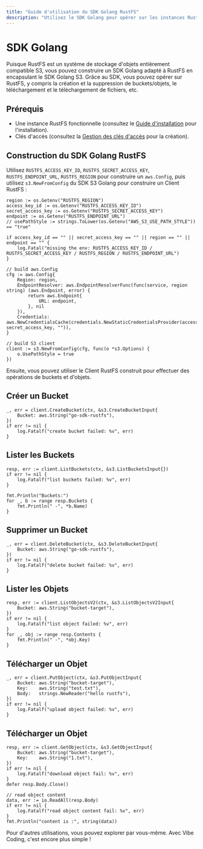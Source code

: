 ```yaml
---
title: "Guide d'utilisation du SDK Golang RustFS"
description: "Utilisez le SDK Golang pour opérer sur les instances RustFS, y compris la création et la suppression de buckets et d'objets."
---
```


# SDK Golang

Puisque RustFS est un système de stockage d'objets entièrement compatible S3, vous pouvez construire un SDK Golang adapté à RustFS en encapsulant le SDK Golang S3. Grâce au SDK, vous pouvez opérer sur RustFS, y compris la création et la suppression de buckets/objets, le téléchargement et le téléchargement de fichiers, etc.

## Prérequis

- Une instance RustFS fonctionnelle (consultez le [Guide d'installation](../../installation/index.md) pour l'installation).
- Clés d'accès (consultez la [Gestion des clés d'accès](../../administration/iam/access-token.md) pour la création).

## Construction du SDK Golang RustFS

Utilisez `RUSTFS_ACCESS_KEY_ID`, `RUSTFS_SECRET_ACCESS_KEY`, `RUSTFS_ENDPOINT_URL`, `RUSTFS_REGION` pour construire un `aws.Config`, puis utilisez `s3.NewFromConfig` du SDK S3 Golang pour construire un Client RustFS :

```
region := os.Getenv("RUSTFS_REGION")
access_key_id := os.Getenv("RUSTFS_ACCESS_KEY_ID")
secret_access_key := os.Getenv("RUSTFS_SECRET_ACCESS_KEY")
endpoint := os.Getenv("RUSTFS_ENDPOINT_URL")
// usePathStyle := strings.ToLower(os.Getenv("AWS_S3_USE_PATH_STYLE")) == "true"

if access_key_id == "" || secret_access_key == "" || region == "" || endpoint == "" {
    log.Fatal("missing the env: RUSTFS_ACCESS_KEY_ID / RUSTFS_SECRET_ACCESS_KEY / RUSTFS_REGION / RUSTFS_ENDPOINT_URL")
}

// build aws.Config
cfg := aws.Config{
    Region: region,
    EndpointResolver: aws.EndpointResolverFunc(func(service, region string) (aws.Endpoint, error) {
        return aws.Endpoint{
            URL: endpoint,
        }, nil
    }),
    Credentials: aws.NewCredentialsCache(credentials.NewStaticCredentialsProvider(access_key_id, secret_access_key, "")),
}

// build S3 client
client := s3.NewFromConfig(cfg, func(o *s3.Options) {
    o.UsePathStyle = true
})
```

Ensuite, vous pouvez utiliser le Client RustFS construit pour effectuer des opérations de buckets et d'objets.

## Créer un Bucket

```
_, err = client.CreateBucket(ctx, &s3.CreateBucketInput{
    Bucket: aws.String("go-sdk-rustfs"),
})
if err != nil {
    log.Fatalf("create bucket failed: %v", err)
}
```

## Lister les Buckets

```
resp, err := client.ListBuckets(ctx, &s3.ListBucketsInput{})
if err != nil {
    log.Fatalf("list buckets failed: %v", err)
}

fmt.Println("Buckets:")
for _, b := range resp.Buckets {
    fmt.Println(" -", *b.Name)
}
```

## Supprimer un Bucket

```
_, err = client.DeleteBucket(ctx, &s3.DeleteBucketInput{
    Bucket: aws.String("go-sdk-rustfs"),
})
if err != nil {
    log.Fatalf("delete bucket failed: %v", err)
}
```

## Lister les Objets

```
resp, err := client.ListObjectsV2(ctx, &s3.ListObjectsV2Input{
    Bucket: aws.String("bucket-target"),
})
if err != nil {
    log.Fatalf("list object failed: %v", err)
}
for _, obj := range resp.Contents {
    fmt.Println(" -", *obj.Key)
}
```

## Télécharger un Objet

```
_, err = client.PutObject(ctx, &s3.PutObjectInput{
    Bucket: aws.String("bucket-target"),
    Key:    aws.String("test.txt"),
    Body:   strings.NewReader("hello rustfs"),
})
if err != nil {
    log.Fatalf("upload object failed: %v", err)
}
```

## Télécharger un Objet

```
resp, err := client.GetObject(ctx, &s3.GetObjectInput{
    Bucket: aws.String("bucket-target"),
    Key:    aws.String("1.txt"),
})
if err != nil {
    log.Fatalf("download object fail: %v", err)
}
defer resp.Body.Close()

// read object content
data, err := io.ReadAll(resp.Body)
if err != nil {
    log.Fatalf("read object content fail: %v", err)
}
fmt.Println("content is :", string(data))
```

Pour d'autres utilisations, vous pouvez explorer par vous-même. Avec Vibe Coding, c'est encore plus simple !
